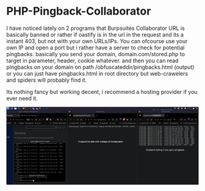 # PHP-Pingback-Collaborator
I have noticed lately on 2 programs that Burpsuites Collaborator URL is basically banned or rather if oastify is in the url in the request and its a instant 403, but not with your own URLs/IPs.
You can ofcourse use your own IP and open a port but i rather have a server to check for potential pingbacks. basically you send your domain, domain.com/stored.php to target in parameter, header, cookie whatever.
and then you can read pingbacks on your domain on path /obfuscateddir/pingbacks.html (output) or you can just have pingbacks.html in root directory but web-crawelers and spiders will probably find it.

Its nothing fancy but working decent, i recommend a hosting provider if you ever need it.

![alt text](https://github.com/a6thmfsin/PHP-Pingback-Collaborator/blob/main/pingbackout.png)
